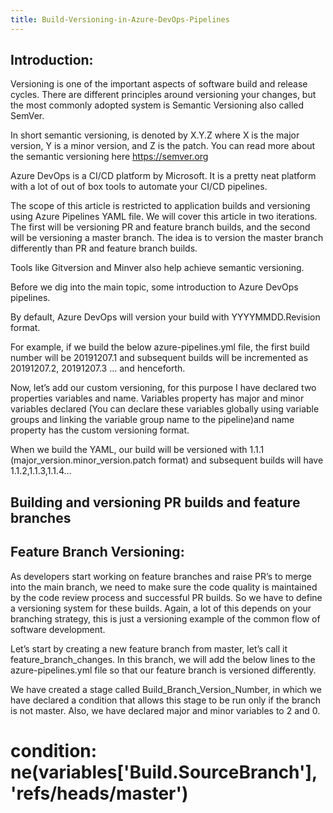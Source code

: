 ```yaml
---
title: Build-Versioning-in-Azure-DevOps-Pipelines
---
```


## Introduction:

Versioning is one of the important aspects of software build and release cycles. There are different principles around versioning your changes, but the most commonly adopted system is Semantic Versioning also called SemVer.

In short semantic versioning, is denoted by X.Y.Z where X is the major version, Y is a minor version, and Z is the patch. You can read more about the semantic versioning here https://semver.org

Azure DevOps is a CI/CD platform by Microsoft. It is a pretty neat platform with a lot of out of box tools to automate your CI/CD pipelines.

The scope of this article is restricted to application builds and versioning using Azure Pipelines YAML file. We will cover this article in two iterations. The first will be versioning PR and feature branch builds, and the second will be versioning a master branch. The idea is to version the master branch differently than PR and feature branch builds.

Tools like Gitversion and Minver also help achieve semantic versioning.

Before we dig into the main topic, some introduction to Azure DevOps pipelines.

By default, Azure DevOps will version your build with YYYYMMDD.Revision format.

For example, if we build the below azure-pipelines.yml file, the first build number will be 20191207.1 and subsequent builds will be incremented as 20191207.2, 20191207.3 … and henceforth.

Now, let’s add our custom versioning, for this purpose I have declared two properties variables and name. Variables property has major and minor variables declared (You can declare these variables globally using variable groups and linking the variable group name to the pipeline)and name property has the custom versioning format.

When we build the YAML, our build will be versioned with 1.1.1 (major_version.minor_version.patch format) and subsequent builds will have 1.1.2,1.1.3,1.1.4…

## Building and versioning PR builds and feature branches
## Feature Branch Versioning:

As developers start working on feature branches and raise PR’s to merge into the main branch, we need to make sure the code quality is maintained by the code review process and successful PR builds. So we have to define a versioning system for these builds. Again, a lot of this depends on your branching strategy, this is just a versioning example of the common flow of software development.

Let’s start by creating a new feature branch from master, let’s call it feature_branch_changes. In this branch, we will add the below lines to the azure-pipelines.yml file so that our feature branch is versioned differently.

We have created a stage called Build_Branch_Version_Number, in which we have declared a condition that allows this stage to be run only if the branch is not master. Also, we have declared major and minor variables to 2 and 0.

# condition: ne(variables['Build.SourceBranch'], 'refs/heads/master')